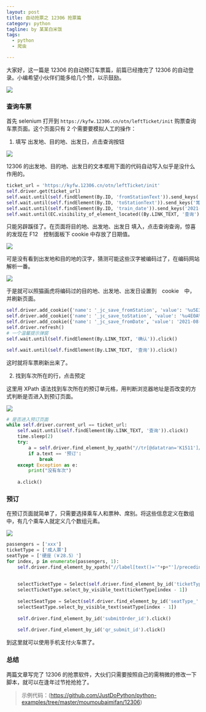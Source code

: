 ```yaml
---
layout: post
title: 自动抢票之 12306 抢票篇
category: python
tagline: by 某某白米饭
tags: 
  - python
  - 爬虫

---
```


大家好，这一篇是 12306 的自动预订车票篇，前篇已经撸完了 12306 的自动登录。小编希望小伙伴们能多给几个赞，以示鼓励。
<!--more-->

![](http://www.justdopython.com/assets/images/2021/07/12306_2/0.png)

### 查询车票

首先 selenium 打开到 `https://kyfw.12306.cn/otn/leftTicket/init` 购票查询车票页面。这个页面只有 2 个需要要模拟人工的操作：

1. 填写 出发地、目的地、出发日，点击查询按钮

![](http://www.justdopython.com/assets/images/2021/07/12306_2/1.png)

12306 的出发地、目的地、出发日的文本框用下面的代码自动写入似乎是没什么作用的。

```python
ticket_url = 'https://kyfw.12306.cn/otn/leftTicket/init'
self.driver.get(ticket_url)
self.wait.until(self.findElement(By.ID, 'fromStationText')).send_keys('上海')
self.wait.until(self.findElement(By.ID, 'toStationText')).send_keys('常州')
self.wait.until(self.findElement(By.ID, 'train_date')).send_keys('2021-07-23')
self.wait.until(EC.visibility_of_element_located((By.LINK_TEXT, '查询'))).click()
```

只能另辟蹊径了。在页面将目的地、出发地、出发日 填入，点击查询查询，惊喜的发现在 F12　控制面板下 cookie 中存放了日期值。

![](http://www.justdopython.com/assets/images/2021/07/12306_2/2.png)

可是没有看到出发地和目的地的汉字，猜测可能这些汉字被编码过了，在编码网站解析一番。

![](http://www.justdopython.com/assets/images/2021/07/12306_2/3.png)

于是就可以照猫画虎将编码过的目的地、出发地、出发日设置到　cookie　中，并刷新页面。

```python
self.driver.add_cookie({'name': '_jc_save_fromStation', 'value': '%u5E38%u5DDE%2CCZH'}) #常州
self.driver.add_cookie({'name': '_jc_save_toStation', 'value': '%u4E0A%u6D77%2CSHH'}) #上海
self.driver.add_cookie({'name': '_jc_save_fromDate', 'value': '2021-08-02'})
self.driver.refresh()
# 一个温馨提示弹窗
self.wait.until(self.findElement(By.LINK_TEXT, '确认')).click()

self.wait.until(self.findElement(By.LINK_TEXT, '查询')).click()
```
这时就将车票刷新出来了。

2. 找到车次所在的行，点击预定

这里用 XPath 语法找到车次所在的预订单元格，用判断浏览器地址是否改变的方式判断是否进入到预订页面。

![](http://www.justdopython.com/assets/images/2021/07/12306_2/4.png)

```python
# 是否进入预订页面
while self.driver.current_url == ticket_url:
    self.wait.until(self.findElement(By.LINK_TEXT, '查询')).click()
    time.sleep(2)
    try:
        a = self.driver.find_element_by_xpath("//tr[@datatran='K1511']/preceding-sibling::tr[1]/child::node()[last()]/a")
        if a.text == '预订':
            break
    except Exception as e:
        print("没有车次")
    
    a.click()
```

### 预订

在预订页面就简单了，只需要选择乘车人和票种、席别。将这些信息定义在数组中，有几个乘车人就定义几个数组元素。

![](http://www.justdopython.com/assets/images/2021/07/12306_2/5.png)

```python
passengers = ['xxx']
ticketType = ['成人票']
seatType = ['硬座（￥28.5）']
for index, p in enumerate(passengers, 1):
    self.driver.find_element_by_xpath("//label[text()='"+p+"']/preceding-sibling::input[1]").click()
    
    
    selectTicketType = Select(self.driver.find_element_by_id('ticketType_' + str(index)))
    selectTicketType.select_by_visible_text(ticketType[index - 1])
    
    selectSeatType = Select(self.driver.find_element_by_id('seatType_' + str(index)))
    selectSeatType.select_by_visible_text(seatType[index - 1])
    
    self.driver.find_element_by_id('submitOrder_id').click()
    
    self.driver.find_element_by_id('qr_submit_id').click()
```

到这里就可以使用手机支付火车票了。

### 总结

两篇文章写完了 12306 的抢票软件，大伙们只需要按照自己的需稍微的修改一下脚本，就可以在逢年过节抢抢抢了。

> 示例代码：(https://github.com/JustDoPython/python-examples/tree/master/moumoubaimifan/12306)

